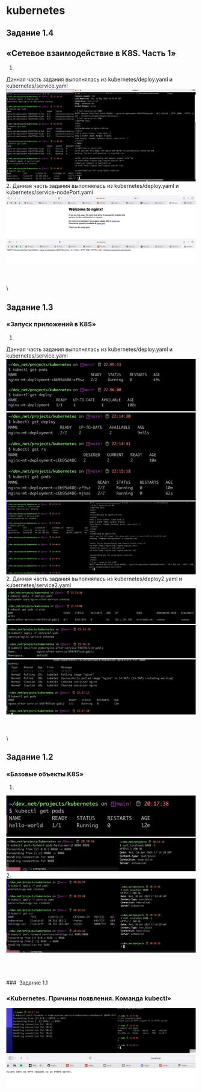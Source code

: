 # kubernetes
## Задание 1.4
## «Сетевое взаимодействие в K8S. Часть 1»
1.
Данная часть задания выполнялась из kubernetes/deploy.yaml и kubernetes/service.yaml
![Alt text](<Pasted Graphic 3.png>)
\
2.
Данная часть задания выполнялась из kubernetes/deploy.yaml и kubernetes/service-nodePort.yaml
![Alt text](<Pasted Graphic 5-1.png>)
![Alt text](<Pasted Graphic 6.png>)
\
\
\
\
\
## Задание 1.3
### «Запуск приложений в K8S»
1.
Данная часть задания выполнялась из kubernetes/deploy.yaml и kubernetes/service.yaml
![Alt text](AVAILABLE.png)
![Alt text](<$ kubectl get rs.png>)
![Alt text](<Pasted Graphic 15.png>)
\
2.
Данная часть задания выполнялась из kubernetes/deploy2.yaml и kubernetes/service2.yaml
![Alt text](<Pasted Graphic.png>)
![Alt text](<Pasted Graphic 1.png>)
![Alt text](<Pasted Graphic 2.png>)
\
\
\
\
\
## Задание 1.2
### «Базовые объекты K8S»
1.
![Alt text](<Pasted Graphic 10.png>)
![Alt text](<Pasted Graphic 9.png>) 
\
2.
![Alt text](<Pasted Graphic 11.png>)
\
\
\
\
\
###  Задание 1.1
### «Kubernetes. Причины появления. Команда kubectl»
![Alt text](<Pasted Graphic 4.png>)
![Alt text](<Pasted Graphic 5.png>)